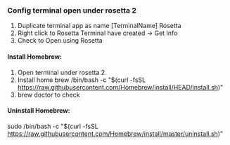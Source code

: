 ### Config terminal open under rosetta 2
  1. Duplicate terminal app as name [TerminalName] Rosetta
  2. Right click to Rosetta Terminal have created -> Get Info
  3. Check to Open using Rosetta
  
#### Install Homebrew: 
  1. Open terminal under rosetta 2
  2. Install home brew
  /bin/bash -c "$(curl -fsSL https://raw.githubusercontent.com/Homebrew/install/HEAD/install.sh)"
  3. brew doctor to check
  
#### Uninstall Homebrew:
  sudo /bin/bash -c "$(curl -fsSL https://raw.githubusercontent.com/Homebrew/install/master/uninstall.sh)"
